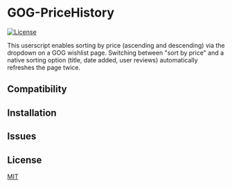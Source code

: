# GOG-PriceHistory
[![License](https://img.shields.io/badge/license-MIT-blue.svg)](LICENSE)

This userscript enables sorting by price (ascending and descending) via the dropdown on a GOG wishlist page. Switching between "sort by price" and a native sorting option (title, date added, user reviews) automatically refreshes the page twice.

## Compatibility


## Installation


## Issues



## License
[MIT](LICENSE)